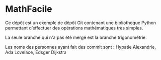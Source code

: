 # MathFacile

Ce dépôt est un exemple de dépôt Git contenant une bibliothèque Python
permettant d’effectuer des opérations mathématiques très simples.

La seule branche qui n'a pas été mergé est la branche trigonométrie.

Les noms des personnes ayant fait des commit sont : Hypatie Alexandrie, Ada Lovelace, Edsger Dijkstra
